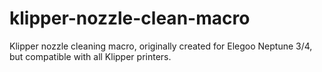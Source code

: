 # klipper-nozzle-clean-macro
Klipper nozzle cleaning macro, originally created for Elegoo Neptune 3/4, but compatible with all Klipper printers.
